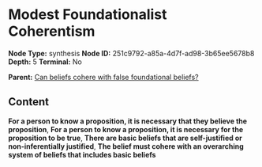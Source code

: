 # Modest Foundationalist Coherentism

**Node Type:** synthesis
**Node ID:** 251c9792-a85a-4d7f-ad98-3b65ee5678b8
**Depth:** 5
**Terminal:** No

**Parent:** [Can beliefs cohere with false foundational beliefs?](can-beliefs-cohere-with-false-foundational-beliefs-antithesis-3f8b6897-d4ad-4b99-a71c-b1425daada19.md)

## Content

**For a person to know a proposition, it is necessary that they believe the proposition**, **For a person to know a proposition, it is necessary for the proposition to be true**, **There are basic beliefs that are self-justified or non-inferentially justified**, **The belief must cohere with an overarching system of beliefs that includes basic beliefs**
